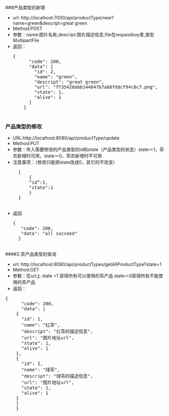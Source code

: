 ###产品类型的新增
* url: http://localhost:7000/api/productType/new?name=green&descript=great green
* Method:POST
* 参数：name:图片名称,descript:图片描述信息,file在requestboy里,类型MultipartFile
* 返回：
  <pre>{
        "code": 200,
        "data": {
          "id": 2,
          "name": "green",
          "descript": "great green",
          "url": "ff35420abb144047b7ab6fddcf94c8c7.png",
          "state": 1,
          "alive": 1
        }
      }
	</pre>
### 产品类型的修改
* URL:http://localhost:8080/api/productType/update
* Method:PUT
* 参数：传入需要修改的产品类型的id和state（产品类型的状态）state＝1，茶农新增时可用，state＝0，茶农新增时不可用
* 注意事项：（修改只能把state改成0，其它的不改变）
	<pre>
	[
        {
        “id”:1,
        "state":1
        }
    ]
	</pre>
* 返回
	<pre>{
 	 "code": 200,
  	 "data": "all succeed"
	}
	</pre>
####2.茶产品类型的查询
* url: http://localhost:8080/api/productTypes/getAllProductType?state=1
* Method:GET
* 参数：在url上
state =1 获得所有可以使用的茶产品
state＝0获得所有不能使用的茶产品
* 返回：
 <pre>
{
	  "code": 200,
	  "data": [
    {
      "id": 1,
      "name": "红茶",
      "descript": "红茶的描述信息",
      "url": "图片地址url",
      "state": 1,
      "alive": 1
    },
    {
      "id": 2,
      "name": "绿茶",
      "descript": "绿茶的描述信息",
      "url": "图片地址url",
      "state": 1,
      "alive": 1
    }
  	]
	}
</pre>
